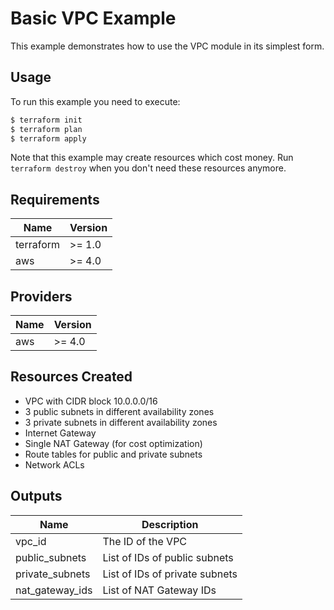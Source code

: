 # Basic VPC Example

This example demonstrates how to use the VPC module in its simplest form.

## Usage

To run this example you need to execute:

```bash
$ terraform init
$ terraform plan
$ terraform apply
```

Note that this example may create resources which cost money. Run `terraform destroy` when you don't need these resources anymore.

## Requirements

| Name | Version |
|------|---------|
| terraform | >= 1.0 |
| aws | >= 4.0 |

## Providers

| Name | Version |
|------|---------|
| aws | >= 4.0 |

## Resources Created

- VPC with CIDR block 10.0.0.0/16
- 3 public subnets in different availability zones
- 3 private subnets in different availability zones
- Internet Gateway
- Single NAT Gateway (for cost optimization)
- Route tables for public and private subnets
- Network ACLs

## Outputs

| Name | Description |
|------|-------------|
| vpc_id | The ID of the VPC |
| public_subnets | List of IDs of public subnets |
| private_subnets | List of IDs of private subnets |
| nat_gateway_ids | List of NAT Gateway IDs | 